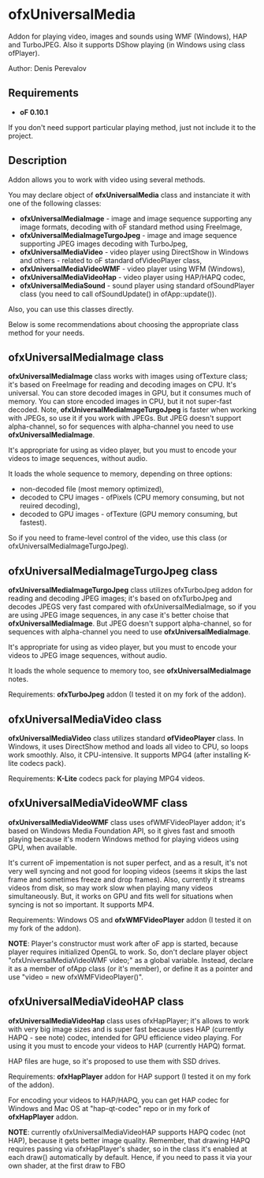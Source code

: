 # ofxUniversalMedia

Addon for playing video, images and sounds using WMF (Windows), HAP and TurboJPEG.
Also it supports DShow playing (in Windows using class ofPlayer).

Author: Denis Perevalov

## Requirements

* **oF 0.10.1**

If you don't need support particular playing method, just not include it to the project.

## Description

Addon allows you to work with video using several methods.

You may declare object of **ofxUniversalMedia** class and instanciate it with one of the following classes:
* **ofxUniversalMediaImage** - image and image sequence supporting any image formats, decoding with oF standard method using FreeImage,
* **ofxUniversalMediaImageTurgoJpeg** - image and image sequence supporting JPEG images decoding with TurboJpeg,
* **ofxUniversalMediaVideo** - video player using DirectShow in Windows and others - related to oF standard ofVideoPlayer class,
* **ofxUniversalMediaVideoWMF** - video player using WFM (Windows),
* **ofxUniversalMediaVideoHap** - video player using HAP/HAPQ codec,
* **ofxUniversalMediaSound** - sound player using standard ofSoundPlayer class (you need to call ofSoundUpdate() in ofApp::update()).

Also, you can use this classes directly.


Below is some recommendations about choosing the appropriate class method for your needs.

## ofxUniversalMediaImage class

**ofxUniversalMediaImage** class works with images using ofTexture class; it's based on FreeImage for reading and decoding images on CPU.
It's universal. You can store decoded images in GPU, but it consumes much of memory.
You can store encoded images in CPU, but it not super-fast decoded.
Note, **ofxUniversalMediaImageTurgoJpeg** is faster when working with JPEGs, so use it if you work with JPEGs.
But JPEG doesn't support alpha-channel, so for sequences with alpha-channel you need to use **ofxUniversalMediaImage**.

It's appropriate for using as video player, but you must to encode your videos to image sequences, without audio.

It loads the whole sequence to memory, depending on three options: 
* non-decoded file (most memory optimized),
* decoded to CPU images - ofPixels (CPU memory consuming, but not reuired decoding), 
* decoded to GPU images - ofTexture (GPU memory consuming, but fastest).

So if you need to frame-level control of the video, use this class (or ofxUniversalMediaImageTurgoJpeg). 

## ofxUniversalMediaImageTurgoJpeg class

**ofxUniversalMediaImageTurgoJpeg** class utilizes ofxTurboJpeg addon for reading and decoding JPEG images;
it's based on ofxTurboJpeg and decodes JPEGS very fast compared with ofxUniversalMediaImage,
so if you are using JPEG image sequences, in any case it's better choise that **ofxUniversalMediaImage**.
But JPEG doesn't support alpha-channel, so for sequences with alpha-channel you need to use **ofxUniversalMediaImage**.

It's appropriate for using as video player, but you must to encode your videos to JPEG image sequences, without audio.

It loads the whole sequence to memory too, see **ofxUniversalMediaImage** notes.

Requirements: **ofxTurboJpeg** addon (I tested it on my fork of the addon).

## ofxUniversalMediaVideo class

**ofxUniversalMediaVideo** class utilizes standard **ofVideoPlayer** class.
In Windows, it uses DirectShow method and loads all video to CPU, so loops work smoothly.
Also, it CPU-intensive. It supports MPG4 (after installing K-lite codecs pack).

Requirements: **K-Lite** codecs pack for playing MPG4 videos.

## ofxUniversalMediaVideoWMF class

**ofxUniversalMediaVideoWMF** class uses ofWMFVideoPlayer addon; it's based on Windows Media Foundation API,
so it gives fast and smooth playing because it's modern Windows method for playing videos using GPU, when available. 

It's current oF impementation is not super perfect, and as a result, it's not very well syncing and not good for looping videos
(seems it skips the last frame and sometimes freeze and drop frames). 
Also, currently it streams videos from disk, so may work slow when playing many videos simultaneously.
But, it works on GPU and fits well for situations when syncing is not so important.
It supports MP4.

Requirements: Windows OS and **ofxWMFVideoPlayer** addon (I tested it on my fork of the addon).

**NOTE**: Player's constructor must work after oF app is started, because player requires initialized OpenGL to work.
So, don't declare player object "ofxUniversalMediaVideoWMF video;" as a global variable.
	Instead, declare it as a member of ofApp class (or it's member), 
	or define it as a pointer and use "video = new ofxWMFVideoPlayer()".

## ofxUniversalMediaVideoHAP class

**ofxUniversalMediaVideoHap** class uses ofxHapPlayer; it's allows to work with very big image sizes 
and is super fast because uses HAP (currently HAPQ - see note) codec, 
intended for GPU efficience video playing.
For using it you must to encode your videos to HAP (currently HAPQ) format.

HAP files are huge, so it's proposed to use them with SSD drives.

Requirements: **ofxHapPlayer** addon for HAP support (I tested it on my fork of the addon).

For encoding your videos to HAP/HAPQ, you can get HAP codec for Windows and Mac OS at "hap-qt-codec" repo or in my fork of **ofxHapPlayer** addon.

**NOTE**: currently ofxUniversalMediaVideoHAP supports HAPQ codec (not HAP), because it gets better image quality.
Remember, that drawing HAPQ requires passing via ofxHapPlayer's shader, so
in the class it's enabled at each draw() automatically by default.
Hence, if you need to pass it via your own shader, at the first draw to FBO

